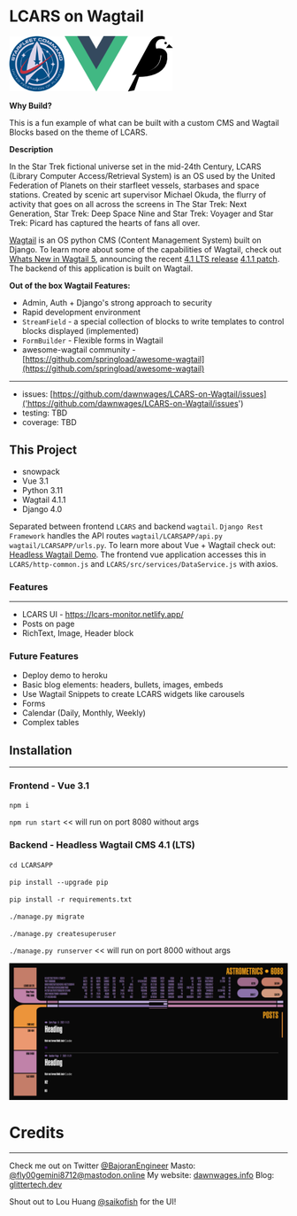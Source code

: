 # LCARS on Wagtail
<img src="UnitedFederationofPlanets.png" alt="United Federation of Planets Logo" height="100" max-width="200"/><img src="Vue.js_Logo.png" alt="Vue JS Logo" height="100" max-width="200"/><img src="wagtail-logo.png" alt="Wagtail Logo" height="100" maxwidth="200"/>

**Why Build?**

This is a fun example of what can be built with a custom CMS and Wagtail Blocks based on the theme of LCARS.  

**Description** 

In the Star Trek fictional universe set in the mid-24th Century, LCARS (Library Computer Access/Retrieval System) is an OS used by the United Federation of Planets on their starfleet vessels, starbases and space stations. Created by scenic art supervisor Michael Okuda, the flurry of activity that goes on all across the screens in The Star Trek: Next Generation, Star Trek: Deep Space Nine and Star Trek: Voyager and Star Trek: Picard has captured the hearts of fans all over.

[Wagtail]('https://docs.wagtail.io/en/stable/') is an OS python CMS (Content Management System) built on Django. To learn more about some of the capabilities of Wagtail, check out [Whats New in Wagtail 5](https://www.youtube.com/watch?v=ONI0Dfe5CU4), announcing the recent [4.1 LTS release](https://docs.wagtail.io/en/stable/releases/4.1.html) [4.1.1 patch](https://docs.wagtail.io/en/stable/releases/2.1.1.html). The backend of this application is built on Wagtail.

**Out of the box Wagtail Features:**
- Admin, Auth + Django's strong approach to security
- Rapid development environment
- `StreamField` - a special collection of blocks to write templates to control blocks displayed (implemented)
- `FormBuilder` - Flexible forms in Wagtail
- awesome-wagtail community - [https://github.com/springload/awesome-wagtail](https://github.com/springload/awesome-wagtail)
<hr>

- issues: [https://github.com/dawnwages/LCARS-on-Wagtail/issues]('https://github.com/dawnwages/LCARS-on-Wagtail/issues')
- testing: TBD
- coverage: TBD

## This Project

- snowpack
- Vue 3.1
- Python 3.11
- Wagtail 4.1.1
- Django 4.0

Separated between frontend `LCARS` and backend `wagtail`. `Django Rest Framework` handles the API routes `wagtail/LCARSAPP/api.py` `wagtail/LCARSAPP/urls.py`. To learn more about Vue + Wagtail check out: [Headless Wagtail Demo](https://gist.github.com/tomdyson/abf1e973db4dcd50b388816f8c20adb0). The frontend vue application accesses this in `LCARS/http-common.js` and `LCARS/src/services/DataService.js` with axios.


### Features
<hr>

- LCARS UI - https://lcars-monitor.netlify.app/
- Posts on page
- RichText, Image, Header block

### Future Features
- Deploy demo to heroku
- Basic blog elements: headers, bullets, images, embeds
- Use Wagtail Snippets to create LCARS widgets like carousels 
- Forms
- Calendar (Daily, Monthly, Weekly)
- Complex tables

## Installation
<hr>

### Frontend - Vue 3.1

`npm i`

`npm run start` << will run on port 8080 without args

### Backend - Headless Wagtail CMS 4.1 (LTS)
`cd LCARSAPP`

`pip install --upgrade pip`

`pip install -r requirements.txt`

`./manage.py migrate`

`./manage.py createsuperuser`

`./manage.py runserver` << will run on port 8000 without args

![screen shot of LCARS APP](example_screenshot.png)

# Credits
<hr>

Check me out on Twitter [@BajoranEngineer](https://twitter.com/BajoranEngineer)
Masto: [@fly00gemini8712@mastodon.online](https://mastodon.online/@fly00gemini8712)
My website: [dawnwages.info](https://dawnwages.info)
Blog: [glittertech.dev](https://dawnwages.info/BajoranEngineer)

Shout out to Lou Huang [@saikofish](https://twitter.com/saikofish) for the UI!
